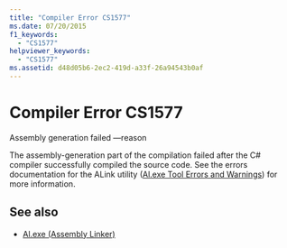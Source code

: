 ```yaml
---
title: "Compiler Error CS1577"
ms.date: 07/20/2015
f1_keywords: 
  - "CS1577"
helpviewer_keywords: 
  - "CS1577"
ms.assetid: d48d05b6-2ec2-419d-a33f-26a94543b0af
---
```

# Compiler Error CS1577
Assembly generation failed —reason  
  
 The assembly-generation part of the compilation failed after the C# compiler successfully compiled the source code. See the errors documentation for the ALink utility ([Al.exe Tool Errors and Warnings](../../framework/tools/al-exe-assembly-linker.md#errors-and-warnings)) for more information.  
  
## See also

- [Al.exe (Assembly Linker)](../../framework/tools/al-exe-assembly-linker.md)
